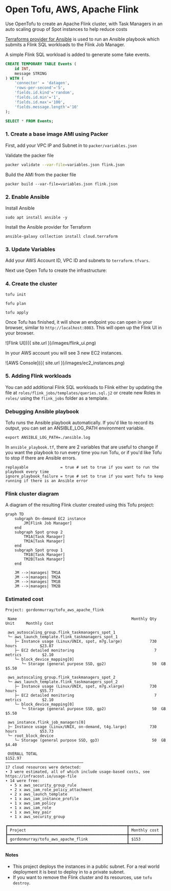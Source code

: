 # Open Tofu, AWS, Apache Flink

Use OpenTofu to create an Apache Flink cluster, with Task Managers in an auto scaling group of Spot instances to help reduce costs

[Terraforms provider for Ansible](https://registry.terraform.io/providers/ansible/ansible/latest/docs) is used to run an Ansible playbook which submits a Flink SQL workloads to the Flink Job Manager.

A simple Flink SQL workload is added to generate some fake events.

```sql
CREATE TEMPORARY TABLE Events (
    id INT,
    message STRING
) WITH (
    'connector' = 'datagen',
    'rows-per-second'='5',
    'fields.id.kind'='random',
    'fields.id.min'='1',
    'fields.id.max'='100',
    'fields.message.length'='10'
);

SELECT * FROM Events;
```



### 1. Create a base image AMI using Packer

First, add your VPC IP and Subnet in to `packer/variables.json`

Validate the packer file

```bash
packer validate --var-file=variables.json flink.json
```

Build the AMI from the packer file

```
packer build --var-file=variables.json flink.json
```


### 2. Enable Ansible

Install Ansible

```
sudo apt install ansible -y
```

Install the Ansible provider for Terraform
```
ansible-galaxy collection install cloud.terraform
```

### 3. Update Variables

Add your AWS Account ID, VPC ID and subnets to `terraform.tfvars`.

Next use Open Tofu to create the infrastructure:

### 4. Create the cluster

```
tofu init

fofu plan

tofu apply
```

Once Tofu has finished, it will show an endpoint you can open in your browser, similar to `http://localhost:8083`. This will open up the Flink UI in your browser.

![Flink UI]({{ site.url }}/images/flink_ui.png)

In your AWS account you will see 3 new EC2 instances.

![AWS Console]({{ site.url }}/images/ec2_instances.png)

### 5. Adding Flink workloads

You can add additional Flink SQL workloads to Flink either by updating the file at `roles/flink_jobs/templates/queries.sql.j2` or create new Roles in `roles/` using the `flink_jobs` folder as a template.

### Debugging Ansible playbook

Tofu runs the Ansible playbook automatically. If you'd like to record its output, you can set an ANSIBLE_LOG_PATH environment variable.

```
export ANSIBLE_LOG_PATH=./ansible.log
```

In `ansible_playbook.tf`, there are 2 variables that are useful to change if you want the playbook to run every time you run Tofu, or if you'd like Tofu to stop if there are Ansible errors.

```
replayable              = true # set to true if you want to run the playbook every time
ignore_playbook_failure = true # set to true if you want Tofu to keep running if there is an Ansible error
```


### Flink cluster diagram

A diagram of the resulting Flink cluster created using this Tofu project:

```mermaid
graph TD
    subgraph On-demand EC2 instance
        JM[Flink Job Manager]
    end
    subgraph Spot group 2
        TM1A[Task Manager]
        TM2A[Task Manager]
    end
    subgraph Spot group 1
        TM1B[Task Manager]
        TM2B[Task Manager]
    end

    JM -->|manages| TM1A
    JM -->|manages| TM2A
    JM -->|manages| TM1B
    JM -->|manages| TM2B
```

### Estimated cost

```
Project: gordonmurray/tofu_aws_apache_flink

 Name                                                  Monthly Qty  Unit     Monthly Cost

 aws_autoscaling_group.flink_taskmanagers_spot_1
 └─ aws_launch_template.flink_taskmanagers_spot_1
    ├─ Instance usage (Linux/UNIX, spot, m7g.large)            730  hours          $23.87
    ├─ EC2 detailed monitoring                                   7  metrics         $2.10
    └─ block_device_mapping[0]
       └─ Storage (general purpose SSD, gp2)                    50  GB              $5.50

 aws_autoscaling_group.flink_taskmanagers_spot_2
 └─ aws_launch_template.flink_taskmanagers_spot_2
    ├─ Instance usage (Linux/UNIX, spot, m7g.xlarge)           730  hours          $55.77
    ├─ EC2 detailed monitoring                                   7  metrics         $2.10
    └─ block_device_mapping[0]
       └─ Storage (general purpose SSD, gp2)                    50  GB              $5.50

 aws_instance.flink_job_managers[0]
 ├─ Instance usage (Linux/UNIX, on-demand, t4g.large)          730  hours          $53.73
 └─ root_block_device
    └─ Storage (general purpose SSD, gp3)                       50  GB              $4.40

 OVERALL TOTAL                                                                    $152.97
──────────────────────────────────
17 cloud resources were detected:
∙ 3 were estimated, all of which include usage-based costs, see https://infracost.io/usage-file
∙ 14 were free:
  ∙ 5 x aws_security_group_rule
  ∙ 2 x aws_iam_role_policy_attachment
  ∙ 2 x aws_launch_template
  ∙ 1 x aws_iam_instance_profile
  ∙ 1 x aws_iam_policy
  ∙ 1 x aws_iam_role
  ∙ 1 x aws_key_pair
  ∙ 1 x aws_security_group

┏━━━━━━━━━━━━━━━━━━━━━━━━━━━━━━━━━━━━━━━━━━━━━━━━━━━━┳━━━━━━━━━━━━━━┓
┃ Project                                            ┃ Monthly cost ┃
┣━━━━━━━━━━━━━━━━━━━━━━━━━━━━━━━━━━━━━━━━━━━━━━━━━━━━╋━━━━━━━━━━━━━━┫
┃ gordonmurray/tofu_aws_apache_flink                 ┃ $153         ┃
┗━━━━━━━━━━━━━━━━━━━━━━━━━━━━━━━━━━━━━━━━━━━━━━━━━━━━┻━━━━━━━━━━━━━━┛
```

#### Notes

* This project deploys the instances in a public subnet. For a real world deployment it is best to deploy in to a private subnet.
* If you want to remove the Flink cluster and its resources, use `tofu destroy`.